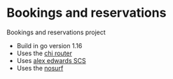 # Bookings and reservations

Bookings and reservations project

- Build in go version 1.16
- Uses the [chi router](https://github.com/go-chi/chi/v5)
- Uses [alex edwards SCS](https://github.com/alexedwards/scs/v2)
- Uses the [nosurf](https://github.com/justinas/nosurf)